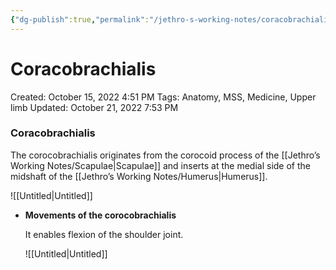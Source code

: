 ```yaml
---
{"dg-publish":true,"permalink":"/jethro-s-working-notes/coracobrachialis/","dgPassFrontmatter":true}
---
```



# Coracobrachialis

Created: October 15, 2022 4:51 PM
Tags: Anatomy, MSS, Medicine, Upper limb
Updated: October 21, 2022 7:53 PM

### Coracobrachialis

The corocobrachialis originates from the corocoid process of the [[Jethro’s Working Notes/Scapulae\|Scapulae]] and inserts at the medial side of the midshaft of the [[Jethro’s Working Notes/Humerus\|Humerus]].

![[Untitled\|Untitled]]

- ********************************************************************Movements of the corocobrachialis********************************************************************
    
    It enables flexion of the shoulder joint.
    
    ![[Untitled\|Untitled]]